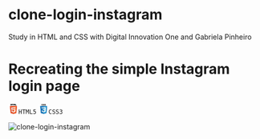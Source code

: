 # clone-login-instagram

Study in HTML and CSS with Digital Innovation One and Gabriela Pinheiro

# Recreating the simple Instagram login page

<code><img height="20" src="https://raw.githubusercontent.com/github/explore/80688e429a7d4ef2fca1e82350fe8e3517d3494d/topics/html/html.png">HTML5</code>
<code><img height="20" src="https://raw.githubusercontent.com/github/explore/80688e429a7d4ef2fca1e82350fe8e3517d3494d/topics/css/css.png">CSS3</code>

![clone-login-instagram](https://user-images.githubusercontent.com/57264174/102021742-beab8a80-3d60-11eb-99f9-1d135f10503a.jpg)

